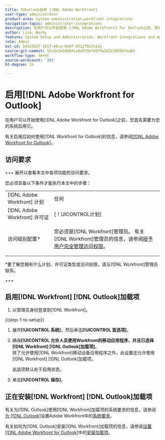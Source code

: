 ```yaml
---
title: 为Outlook启用 [!DNL Adobe Workfront]
user-type: administrator
product-area: system-administration;workfront-integrations
navigation-topic: administrator-integrations
description: 在用户可以开始使用 [!DNL Adobe Workfront] for Outlook之前，首先需要为您的系统启用它。
author: Lisa, Becky
feature: System Setup and Administration, Workfront Integrations and Apps
role: Admin
exl-id: be523b27-191f-46ca-9a87-d512f9a15a1e
source-git-commit: 55c8a3e5d0041a0e975bfd979a2d2e38930fea8d
workflow-type: tm+mt
source-wordcount: '201'
ht-degree: 1%

---
```


# 启用[!DNL Adobe Workfront for Outlook]

在用户可以开始使用[!DNL Adobe Workfront for Outlook]之前，您首先需要为您的系统启用它。

有关启用后如何使用[!DNL Workfront for Outlook]的信息，请参阅[[!DNL Adobe Workfront for Outlook]](../../workfront-integrations-and-apps/using-workfront-with-outlook/workfront-for-outlook.md)。

## 访问要求

+++ 展开以查看本文中各项功能的访问要求。

您必须具备以下条件才能执行本文中的步骤：

<table style="table-layout:auto"> 
 <col> 
 <col> 
 <tbody> 
  <tr> 
   <td role="rowheader">[!DNL Adobe Workfront] 计划</td> 
   <td>任何</td> 
  </tr> 
  <tr> 
   <td role="rowheader">[!DNL Adobe Workfront] 许可证</td> 
   <td>[！UICONTROL计划]</td> 
  </tr> 
  <tr> 
   <td role="rowheader">访问级别配置*</td> 
   <td> <p>您必须是[!DNL Workfront]管理员。 有关[!DNL Workfront]管理员的信息，请参阅<a href="../../administration-and-setup/add-users/configure-and-grant-access/grant-a-user-full-administrative-access.md" class="MCXref xref">授予用户完全管理访问权限</a>。</p> </td> 
  </tr> 
 </tbody> 
</table>

&#42;要了解您拥有什么计划、许可证类型或访问权限，请与[!DNL Workfront]管理员联系。

+++

## 启用[!DNL Workfront] [!DNL Outlook]加载项

1. 以管理员身份登录到[!DNL Workfront]。

{{step-1-to-setup}}

1. 展开&#x200B;**[!UICONTROL 系统]**，然后单击&#x200B;**[!UICONTROL 首选项]**。

1. 确保&#x200B;**[!UICONTROL 允许人员使用Workfront的移动应用程序，并且已选择[!DNL Workfront] [!DNL Outlook]加载项]**。\
   除了允许使用[!DNL Workfront]移动设备应用程序之外，此设置还允许使用[!DNL Workfront] [!DNL Outlook]加载项。

   此选项默认处于启用状态。

1. 单击&#x200B;**[!UICONTROL 保存]**。

## 正在安装[!DNL Workfront] [!DNL Outlook]加载项

有关为[!DNL Outlook]使用[!DNL Workfront]加载项的系统要求的信息，请参阅[为 [!DNL Outlook]](../../workfront-integrations-and-apps/using-workfront-with-outlook/set-up-workfront-for-outlook.md)设置Adobe Workfront中的[系统要求](../../workfront-integrations-and-apps/using-workfront-with-outlook/set-up-workfront-for-outlook.md#system-requirements-and-prerequisites)。

有关如何为[!DNL Outlook]安装[!DNL Workfront]加载项的信息，请参阅[设置 [!DNL Adobe Workfront for Outlook]](../../workfront-integrations-and-apps/using-workfront-with-outlook/set-up-workfront-for-outlook.md)中的[安装加载项](../../workfront-integrations-and-apps/using-workfront-with-outlook/set-up-workfront-for-outlook.md#downloading-and-installing-the-add-in)。
